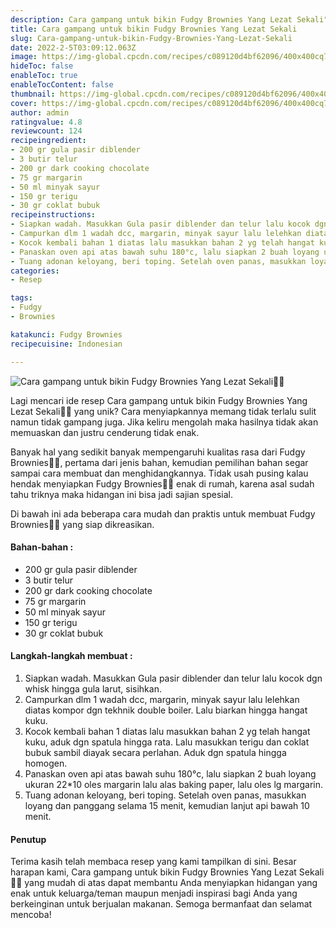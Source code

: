 ```yaml
---
description: Cara gampang untuk bikin Fudgy Brownies Yang Lezat Sekali"
title: Cara gampang untuk bikin Fudgy Brownies Yang Lezat Sekali
slug: Cara-gampang-untuk-bikin-Fudgy-Brownies-Yang-Lezat-Sekali
date: 2022-2-5T03:09:12.063Z
image: https://img-global.cpcdn.com/recipes/c089120d4bf62096/400x400cq70/photo.jpg
hideToc: false
enableToc: true
enableTocContent: false
thumbnail: https://img-global.cpcdn.com/recipes/c089120d4bf62096/400x400cq70/photo.jpg
cover: https://img-global.cpcdn.com/recipes/c089120d4bf62096/400x400cq70/photo.jpg
author: admin
ratingvalue: 4.8
reviewcount: 124
recipeingredient:
- 200 gr gula pasir diblender
- 3 butir telur
- 200 gr dark cooking chocolate
- 75 gr margarin
- 50 ml minyak sayur
- 150 gr terigu
- 30 gr coklat bubuk
recipeinstructions:
- Siapkan wadah. Masukkan Gula pasir diblender dan telur lalu kocok dgn whisk hingga gula larut, sisihkan.
- Campurkan dlm 1 wadah dcc, margarin, minyak sayur lalu lelehkan diatas kompor dgn tekhnik double boiler. Lalu biarkan hingga hangat kuku.
- Kocok kembali bahan 1 diatas lalu masukkan bahan 2 yg telah hangat kuku, aduk dgn spatula hingga rata. Lalu masukkan terigu dan coklat bubuk sambil diayak secara perlahan. Aduk dgn spatula hingga homogen.
- Panaskan oven api atas bawah suhu 180°c, lalu siapkan 2 buah loyang ukuran 22*10 oles margarin lalu alas baking paper, lalu oles lg margarin.
- Tuang adonan keloyang, beri toping. Setelah oven panas, masukkan loyang dan panggang selama 15 menit, kemudian lanjut api bawah 10 menit.
categories:
- Resep

tags:
- Fudgy
- Brownies

katakunci: Fudgy Brownies
recipecuisine: Indonesian

---
```


![Cara gampang untuk bikin Fudgy Brownies Yang Lezat Sekali👩‍🍳](https://img-global.cpcdn.com/recipes/c089120d4bf62096/400x400cq70/photo.jpg)

Lagi mencari ide resep Cara gampang untuk bikin Fudgy Brownies Yang Lezat Sekali👩‍🍳 yang unik? Cara menyiapkannya memang tidak terlalu sulit namun tidak gampang juga. Jika keliru mengolah maka hasilnya tidak akan memuaskan dan justru cenderung tidak enak.

Banyak hal yang sedikit banyak mempengaruhi kualitas rasa dari Fudgy Brownies👩‍🍳, pertama dari jenis bahan, kemudian pemilihan bahan segar sampai cara membuat dan menghidangkannya. Tidak usah pusing kalau hendak menyiapkan Fudgy Brownies👩‍🍳 enak di rumah, karena asal sudah tahu triknya maka hidangan ini bisa jadi sajian spesial.

Di bawah ini ada beberapa cara mudah dan praktis untuk membuat Fudgy Brownies👩‍🍳 yang siap dikreasikan.

<!--inarticleads1-->

#### Bahan-bahan :

- 200 gr gula pasir diblender
- 3 butir telur
- 200 gr dark cooking chocolate
- 75 gr margarin
- 50 ml minyak sayur
- 150 gr terigu
- 30 gr coklat bubuk

<!--inarticleads2-->

#### Langkah-langkah membuat :

1. Siapkan wadah. Masukkan Gula pasir diblender dan telur lalu kocok dgn whisk hingga gula larut, sisihkan.
1. Campurkan dlm 1 wadah dcc, margarin, minyak sayur lalu lelehkan diatas kompor dgn tekhnik double boiler. Lalu biarkan hingga hangat kuku.
1. Kocok kembali bahan 1 diatas lalu masukkan bahan 2 yg telah hangat kuku, aduk dgn spatula hingga rata. Lalu masukkan terigu dan coklat bubuk sambil diayak secara perlahan. Aduk dgn spatula hingga homogen.
1. Panaskan oven api atas bawah suhu 180°c, lalu siapkan 2 buah loyang ukuran 22*10 oles margarin lalu alas baking paper, lalu oles lg margarin.
1. Tuang adonan keloyang, beri toping. Setelah oven panas, masukkan loyang dan panggang selama 15 menit, kemudian lanjut api bawah 10 menit.

#### Penutup

Terima kasih telah membaca resep yang kami tampilkan di sini. Besar harapan kami, Cara gampang untuk bikin Fudgy Brownies Yang Lezat Sekali👩‍🍳 yang mudah di atas dapat membantu Anda menyiapkan hidangan yang enak untuk keluarga/teman maupun menjadi inspirasi bagi Anda yang berkeinginan untuk berjualan makanan. Semoga bermanfaat dan selamat mencoba!